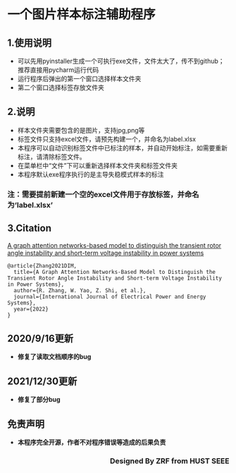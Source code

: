 #  **一个图片样本标注辅助程序**
## **1.使用说明**
* 可以先用pyinstaller生成一个可执行exe文件，文件太大了，传不到github；推荐直接用pycharm运行代码
* 运行程序后弹出的第一个窗口选择样本文件夹
* 第二个窗口选择标签存放文件夹
## **2.说明**
* 样本文件夹需要包含的是图片，支持jpg,png等
* 标签文件只支持excel文件，请预先构建一个，并命名为label.xlsx
* 本程序可以自动识别标签文件中已标注的样本，并自动开始标注，如需要重新标注，请清除标签文件。
* 在菜单栏中“文件”下可以重新选择样本文件夹和标签文件夹
* 本程序默认exe程序执行的是主导失稳模式样本的标注 
### **注：需要提前新建一个空的excel文件用于存放标签，并命名为‘__label.xlsx__’**
## **3.Citation**
[A graph attention networks-based model to distinguish the transient rotor angle instability and short-term voltage instability in power systems](https://www.sciencedirect.com/science/article/pii/S0142061521010036?via%3Dihub)
```
@article{Zhang2021DIM,
  title={A Graph Attention Networks-Based Model to Distinguish the Transient Rotor Angle Instability and Short-term Voltage Instability in Power Systems},
  author={R. Zhang, W. Yao, Z. Shi, et al.},
  journal={International Journal of Electrical Power and Energy Systems},
  year={2022}
}
```
## 2020/9/16更新
* __修复了读取文档顺序的bug__
## 2021/12/30更新
* __修复了部分bug__
## __免责声明__
* **本程序完全开源，作者不对程序错误等造成的后果负责**
### <p align="right"> **Designed By ZRF from HUST SEEE**</p>